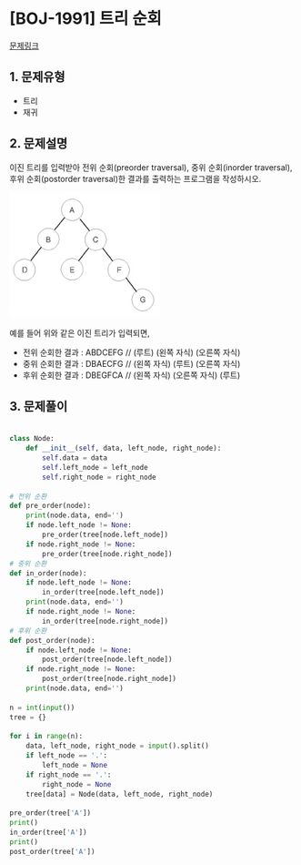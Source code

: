 # [BOJ-1991] 트리 순회 

[문제링크](https://www.acmicpc.net/problem/1991)



## 1. 문제유형

* 트리
* 재귀

## 2. 문제설명

이진 트리를 입력받아 전위 순회(preorder traversal), 중위 순회(inorder traversal), 후위 순회(postorder traversal)한 결과를 출력하는 프로그램을 작성하시오.

![1](image/1.png)

예를 들어 위와 같은 이진 트리가 입력되면,

- 전위 순회한 결과 : ABDCEFG // (루트) (왼쪽 자식) (오른쪽 자식)
- 중위 순회한 결과 : DBAECFG // (왼쪽 자식) (루트) (오른쪽 자식)
- 후위 순회한 결과 : DBEGFCA // (왼쪽 자식) (오른쪽 자식) (루트)




## 3. 문제풀이

```python

class Node:
    def __init__(self, data, left_node, right_node):
        self.data = data
        self.left_node = left_node
        self.right_node = right_node 

# 전위 순환
def pre_order(node):
    print(node.data, end='')
    if node.left_node != None:
        pre_order(tree[node.left_node])
    if node.right_node != None:
        pre_order(tree[node.right_node])
# 중위 순환
def in_order(node):
    if node.left_node != None:
        in_order(tree[node.left_node])
    print(node.data, end='')
    if node.right_node != None:
        in_order(tree[node.right_node])
# 후위 순환
def post_order(node):
    if node.left_node != None:
        post_order(tree[node.left_node])
    if node.right_node != None:
        post_order(tree[node.right_node])
    print(node.data, end='')

n = int(input())
tree = {}

for i in range(n):
    data, left_node, right_node = input().split()
    if left_node == '.':
        left_node = None
    if right_node == '.':
        right_node = None
    tree[data] = Node(data, left_node, right_node)

pre_order(tree['A'])
print()
in_order(tree['A'])
print()
post_order(tree['A'])
```


